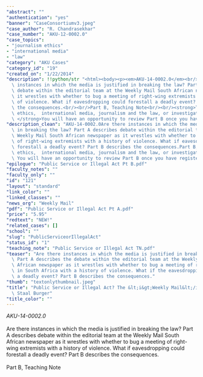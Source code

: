 ```yaml
---
"abstract": ""
"authentication": "yes"
"banner": "CaseConsortiumv3.jpeg"
"case_author": "R. Chandrasekhar"
"case_number": "AKU-12-0002.0"
"case_topics":
- "journalism ethics"
- "international media"
- "law"
"category": "AKU Cases"
"category_id": "19"
"created_on": "1/22/2014"
"description": !!python/str "<html><body><p><em>AKU-14-0002.0</em><br/><br/>Are there\
  \ instances in which the media is justified in breaking the law? Part A describes\
  \ debate within the editorial team at the Weekly Mail South African newspaper as\
  \ it wrestles with whether to bug a meeting of right-wing extremists with a history\
  \ of violence. What if eavesdropping could forestall a deadly event? Part B describes\
  \ the consequences.<br/><br/>Part B, Teaching Note<br/><br/><strong>Topics: </strong> journalism\
  \ ethics,  international media, journalism and the law, or investigative reporting.<br/><br/><strong>Faculty:\
  \ </strong>You will have an opportunity to review Part B once you have registered.</p></body></html>"
"description_clean": "AKU-14-0002.0Are there instances in which the media is justified\
  \ in breaking the law? Part A describes debate within the editorial team at the\
  \ Weekly Mail South African newspaper as it wrestles with whether to bug a meeting\
  \ of right-wing extremists with a history of violence. What if eavesdropping could\
  \ forestall a deadly event? Part B describes the consequences.Part B, Teaching NoteTopics:  journalism\
  \ ethics,  international media, journalism and the law, or investigative reporting.Faculty:\
  \ You will have an opportunity to review Part B once you have registered."
"epilogue": "Public Service or Illegal Act Pt B.pdf"
"faculty_notes": ""
"faculty_only": ""
"id": "121"
"layout": "standard"
"link_color": ""
"linked_classes": ""
"news_org": "Weekly Mail"
"pdf": "Public Service or Illegal Act Pt A.pdf"
"price": "5.95"
"redtext": "NEW!"
"related_cases": []
"school": ""
"slug": "PublicServiceorIllegalAct"
"status_id": "1"
"teaching_note": "Public Service or Illegal Act TN.pdf"
"teaser": "Are there instances in which the media is justified in breaking the law?\
  \ Part A describes the debate within the editorial team at the Weekly Mail South\
  \ African newspaper as it wrestles with whether to bug a meeting of right-wing extremists\
  \ in South Africa with a history of violence. What if the eavesdropping could forestall\
  \ a deadly event? Part B describes the consequences."
"thumb": "textonlythumbnail.jpeg"
"title": "Public Service or Illegal Act? The &lt;i&gt;Weekly Mail&lt;/i&gt; and Bugging\
  \ Staal Burger"
"title_color": ""
---
```

<html><body><p><em>AKU-14-0002.0</em><br/><br/>Are there instances in which the media is justified in breaking the law? Part A describes debate within the editorial team at the Weekly Mail South African newspaper as it wrestles with whether to bug a meeting of right-wing extremists with a history of violence. What if eavesdropping could forestall a deadly event? Part B describes the consequences.<br/><br/>Part B, Teaching Note<br/><br/></body></html>
